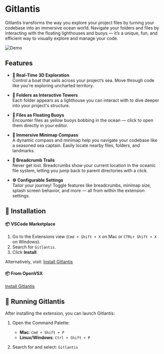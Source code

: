 # Gitlantis

Gitlantis transforms the way you explore your project files by turning your codebase into an immersive ocean world. Navigate your folders and files by interacting with the floating lighthouses and buoys — it’s a unique, fun, and efficient way to visually explore and manage your code.

![Demo](https://s3.us-east-1.amazonaws.com/brayo.co/gitlantis/demo.png)

## Features

- **🚤 Real-Time 3D Exploration**  
  Control a boat that sails across your project’s sea. Move through code like you're exploring uncharted territory.

- **🗼 Folders as Interactive Towers**  
  Each folder appears as a lighthouse you can interact with to dive deeper into your project's structure.

- **🛟 Files as Floating Buoys**  
  Encounter files as yellow buoys bobbing in the ocean — click to open them directly in your editor.

- **🧭 Immersive Minimap Compass**  
  A dynamic compass and minimap help you navigate your codebase like a seasoned sea captain. Easily locate nearby files, folders, and landmarks.

- **🧵 Breadcrumb Trails**  
  Never get lost. Breadcrumbs show your current location in the oceanic file system, letting you jump back to parent directories with a click.

- **⚙️ Configurable Settings**  
  Tailor your journey! Toggle features like breadcrumbs, minimap size, splash screen behavior, and more — all from within the extension settings.

## 🚀 Installation

#### 📦 VSCode Marketplace

1. Go to the Extensions view (`Cmd + Shift + X` on Mac or `CTRL+ Shift + X` on Windows).
2. Search for `Gitlantis`.
3. Click **Install**.

Alternatively, visit: [Install Gitlantis](https://marketplace.visualstudio.com/items?itemName=brian-njogu.gitlantis)

#### 📦 From OpenVSX

[Install Gitlantis](https://open-vsx.org/extension/brian-njogu/gitlantis)

## 🏃 Running Gitlantis

After installing the extension, you can launch Gitlantis:

1. Open the Command Palette:  
   - **Mac**: `Cmd + Shift + P`  
   - **Linux/Windows**: `Ctrl + Shift + P`

2. Search for and select: `Gitlantis`

